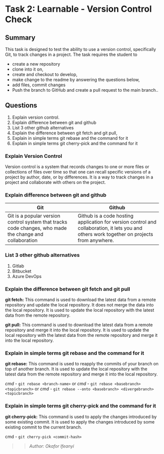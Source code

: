 # Task 2: Learnable - Version Control Check

## Summary
This task is designed to test the ability to use a version control, specifically Git, to track changes in a project. The task requires the student to 
- create a new repository
- clone into it on, 
- create and checkout to develop, 
- make change to the readme by answering the questions below, 
- add files, commit changes
- Push the branch to GitHub and create a pull request to the main branch..


## Questions
1. Explain version control.
2. Explain difference between git and github
3. List 3 other github alternatives
4. Explain the difference between git fetch and git pull,
5. Explain in simple terms git rebase and the command for it
6. Explain in simple terms git cherry-pick and the command for it 

### Explain Version Control
Version control is a system that records changes to one or more files or collections of files over time so that one can recall specific versions of a project by author, date, or by differences. It is a way to track changes in a project and collaborate with others on the project.

### Explain difference between git and github
| Git | Github |
|----------|----------|
| Git is a popular version control system that tracks code changes, who made the change and collaboration     | Github is a code hosting application for version control and collaboration, it lets you and others work together on projects from anywhere. |

### List 3 other github alternatives
1. Gitlab
2. Bitbucket
3. Azure DevOps

### Explain the difference between git fetch and git pull
__git fetch:__ This command is used to download the latest data from a remote repository and update the local repository. It does not merge the data into the local repository. It is used to update the local repository with the latest data from the remote repository.

__git pull:__ This command is used to download the latest data from a remote repository and merge it into the local repository. It is used to update the local repository with the latest data from the remote repository and merge it into the local repository.

### Explain in simple terms git rebase and the command for it
__git rebase:__ This command is used to reapply the commits of your branch on top of another branch. It is used to update the local repository with the latest data from the remote repository and merge it into the local repository. 

*cmd* - `git rebase <branch-name>`
or
*cmd* - `git rebase <basebranch> <topicbranch>`
or
*cmd* - `git rebase --onto <basebranch> <divergebranch> <topicbranch>`

### Explain in simple terms git cherry-pick and the command for it
__git cherry-pick:__ This command is used to apply the changes introduced by some existing commit. It is used to apply the changes introduced by some existing commit to the current branch. 

cmd - `git cherry-pick <commit-hash>`


>> _Author: *Okafor Ifeanyi*_